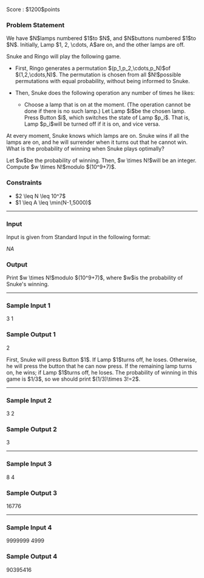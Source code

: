 
<div>

<span>

<span>

<p>
Score : $1200$points
</p>

<div>

<section>

### **Problem Statement**

<p>
We have $N$lamps numbered $1$to $N$, and $N$buttons numbered $1$to $N$.
Initially, Lamp $1, 2, \cdots, A$are on, and the other lamps are off.
</p>

<p>
Snuke and Ringo will play the following game.
</p>

<ul>

<li>

<p>
First, Ringo generates a permutation $(p_1,p_2,\cdots,p_N)$of  $(1,2,\cdots,N)$.
The permutation is chosen from all $N!$possible permutations with equal probability, without being informed to Snuke.
</p>

</li>

<li>

<p>
Then, Snuke does the following operation any number of times he likes:
</p>

<ul>

<li>
Choose a lamp that is on at the moment. (The operation cannot be done if there is no such lamp.)
Let Lamp $i$be the chosen lamp.
Press Button $i$, which switches the state of Lamp $p_i$. That is, Lamp $p_i$will be turned off if it is on, and vice versa.
</li>

</ul>

</li>

</ul>

<p>
At every moment, Snuke knows which lamps are on.
Snuke wins if all the lamps are on, and he will surrender when it turns out that he cannot win.
What is the probability of winning when Snuke plays optimally?
</p>

<p>
Let $w$be the probability of winning. Then, $w \times N!$will be an integer.
Compute $w \times N!$modulo $(10^9+7)$.
</p>

</section>

</div>

<div>

<section>

### **Constraints**

<ul>

<li>
$2 \leq N \leq 10^7$
</li>

<li>
$1 \leq A \leq \min(N-1,5000)$
</li>

</ul>

</section>

</div>

---

<div>

<div>

<section>

### **Input**

<p>
Input is given from Standard Input in the following format:
</p>

<div>

$N$$A$
</div>

</section>

</div>

<div>

<section>

### **Output**

<p>
Print $w \times N!$modulo $(10^9+7)$, where $w$is the probability of Snuke's winning.
</p>

</section>

</div>

</div>

---

<div>

<section>

### **Sample Input 1**

<div>

3 1

</div>

</section>

</div>

<div>

<section>

### **Sample Output 1**

<div>

2

</div>

<p>
First, Snuke will press Button $1$.
If Lamp $1$turns off, he loses.
Otherwise, he will press the button that he can now press.
If the remaining lamp turns on, he wins; if Lamp $1$turns off, he loses.
The probability of winning in this game is $1/3$, so we should print $(1/3)\times 3!=2$.
</p>

</section>

</div>

---

<div>

<section>

### **Sample Input 2**

<div>

3 2

</div>

</section>

</div>

<div>

<section>

### **Sample Output 2**

<div>

3

</div>

</section>

</div>

---

<div>

<section>

### **Sample Input 3**

<div>

8 4

</div>

</section>

</div>

<div>

<section>

### **Sample Output 3**

<div>

16776

</div>

</section>

</div>

---

<div>

<section>

### **Sample Input 4**

<div>

9999999 4999

</div>

</section>

</div>

<div>

<section>

### **Sample Output 4**

<div>

90395416

</div>

</section>

</div>

</span>

</span>

</div>
